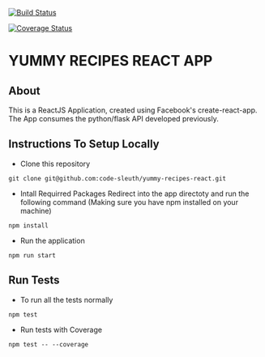 [![Build Status](https://travis-ci.org/code-sleuth/yummy-recipes-react.svg?branch=dev&cacheBuster=1)](https://travis-ci.org/code-sleuth/yummy-recipes-react)

[![Coverage Status](https://coveralls.io/repos/github/code-sleuth/yummy-recipes-react/badge.svg?branch=dev&cacheBuster=1)](https://coveralls.io/github/code-sleuth/yummy-recipes-react?branch=dev)

# YUMMY RECIPES REACT APP

## About
This is a ReactJS Application, created using Facebook's create-react-app.
The App consumes the  python/flask API developed previously.

## Instructions To Setup Locally
- Clone this repository
```
git clone git@github.com:code-sleuth/yummy-recipes-react.git
```
- Intall Requirred Packages
Redirect into the app directoty and run the following command (Making sure you have npm installed on your machine)
```
npm install
```
- Run the application
```
npm run start
```

## Run Tests
- To run all the tests normally
```
npm test
```
 - Run tests with Coverage
```
npm test -- --coverage
```

